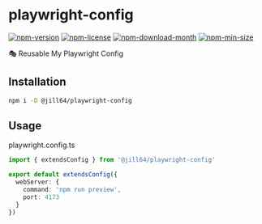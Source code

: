 <!----- BEGIN GHOST DOCS HEADER ----->

# playwright-config

[![npm-version](https://img.shields.io/npm/v/@jill64/playwright-config)](https://npmjs.com/package/@jill64/playwright-config) [![npm-license](https://img.shields.io/npm/l/@jill64/playwright-config)](https://npmjs.com/package/@jill64/playwright-config) [![npm-download-month](https://img.shields.io/npm/dm/@jill64/playwright-config)](https://npmjs.com/package/@jill64/playwright-config) [![npm-min-size](https://img.shields.io/bundlephobia/min/@jill64/playwright-config)](https://npmjs.com/package/@jill64/playwright-config)

🎭 Reusable My Playwright Config

<!----- END GHOST DOCS HEADER ----->

## Installation

```sh
npm i -D @jill64/playwright-config
```

## Usage

playwright.config.ts

```ts
import { extendsConfig } from '@jill64/playwright-config'

export default extendsConfig({
  webServer: {
    command: 'npm run preview',
    port: 4173
  }
})
```
